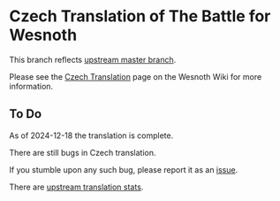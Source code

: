 # Czech Translation of The Battle for Wesnoth

This branch reflects [upstream master branch](https://github.com/wesnoth/wesnoth/tree/master).

Please see the [Czech Translation](https://wiki.wesnoth.org/CzechTranslation) page on the Wesnoth Wiki for more information.

## To Do

As of 2024-12-18 the translation is complete.

There are still bugs in Czech translation.

If you stumble upon any such bug, please report it as an [issue](https://github.com/hrubymar10/wesnoth-cs/issues).

There are [upstream translation stats](https://www.wesnoth.org/gettext/?view=langs&version=master&lang=cs).
